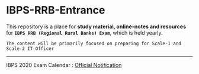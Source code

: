 # IBPS-RRB-Entrance
This repository is a place for **study material, online-notes and resources** for **`IBPS RRB (Regional Rural Banks) Exam`**, which is held yearly.

`The content will be primarily focused on preparing for Scale-I and Scale-2 IT Officer`

---

IBPS 2020 Exam Calendar : [Official Notification](https://www.ibps.in/wp-content/uploads/IBPS_Calendar_2020.pdf)
